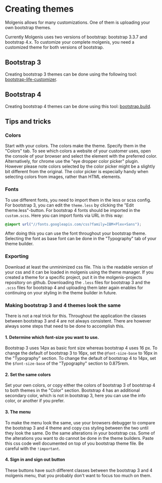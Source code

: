 # Creating themes

Molgenis allows for many customizations. One of them is uploading your own bootstrap themes.

Currently Molgenis uses two versions of bootstrap: bootstrap 3.3.7 and bootstrap 4.x. To customize
your complete molgenis, you need a customized theme for both versions of bootstrap.

## Bootstrap 3
Creating bootstrap 3 themes can be done using the following tool:
[bootstrap-life-customizer](https://www.bootstrap-live-customizer.com/).

## Bootstrap 4
Creating bootstrap 4 themes can be done using this tool:
[bootstrap.build](https://bootstrap.build/app).

## Tips and tricks

### Colors
Start with your colors. The colors make the theme. Specify them in the "Colors" tab.
To see which colors a website of your customer uses, open the console of your browser and select the
element with the preferred color. Alternatively, for chrome use the "eye dropper color picker"
plugin. However please note colors selected by the color picker might be a slightly bit different
from the original. The color picker is especially handy when selecting colors from images, rather
than HTML elements.

### Fonts
To use different fonts, you need to import them in the less or scss config. For bootstrap 3, you can
edit the `theme.less` by clicking the "Edit theme.less"-button. For bootstrap 4 fonts should be
imported in the `custom.scss`.
Here you can import fonts via URL in this way:
```css
@import url("//fonts.googleapis.com/css?family=IBM+Plex+Sans");
```
After doing this you can use the font throughout your bootstrap theme. Selecting the font as base
font can be done in the "Typography" tab of your theme builder.

### Exporting
Download at least the unminimized css file. This is the readable version of your css and it can be
loaded in molgenis using the theme manager. If you created a theme for a specific project, put it in
the molgenis-projects repository on github. Downloading the `.less` files for bootstrap 3 and the
`.scss` files for bootstrap 4 and uploading them later again enables for continuing on your
styling in the theme builder in future.

### Making bootstrap 3 and 4 themes look the same
There is not a real trick for this. Throughout the application the classes between bootstrap 3 and 4
are not always consistent. There are however always some steps that need to be done to accomplish
this.

#### 1. Determine which font-size you want to use.
Bootstrap 3 uses 14px as basic font size whereas bootstrap 4 uses 16 px. To change the default of
bootstrap 3 to 16px, set the `@font-size-base` to 16px in the "Typography" section. To change the
default of bootstrap 4 to 14px, set the `$font-size-base` of the "Typography" section to 0.875rem.

#### 2. Set the same colors
Set your own colors, or copy either the colors of bootstrap 3 of bootstrap 4 to both themes in the
"Color" section. Bootstrap 4 has an additional secondary color, which is not in bootstrap 3, here
you can use the info color, or another if you prefer.

#### 3. The menu
To make the menu look the same, use your browsers debugger to compare the bootstrap 3 and 4 theme
and copy css styling between the two until they look the same. Do the same alterations in your
bootstrap css. Some of the alterations you want to do cannot be done in the theme builders. Paste
this css code well documented on top of you bootstrap theme file. Be careful with the `!important`.

#### 4. Sign in and sign out button
These buttons have such different classes between the bootstrap 3 and 4 molgenis menu, that you
probably don't want to focus too much on them.
